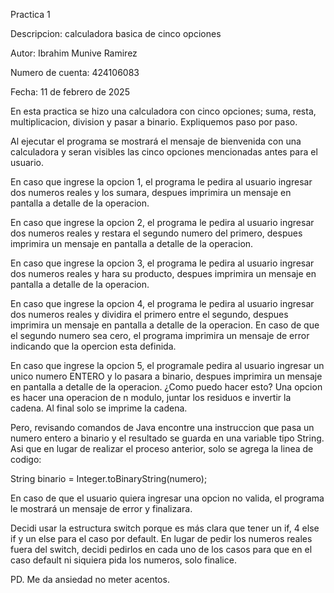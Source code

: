 Practica 1

Descripcion: calculadora basica de cinco opciones

Autor: Ibrahim Munive Ramirez

Numero de cuenta: 424106083

Fecha: 11 de febrero de 2025

En esta practica se hizo una calculadora con cinco opciones; suma, resta, multiplicacion, division y pasar a binario.
Expliquemos paso por paso. 


Al ejecutar el programa se mostrará el mensaje de bienvenida con una calculadora y seran visibles las cinco opciones 
mencionadas antes para el usuario. 

En caso que ingrese la opcion 1, el programa le pedira al usuario ingresar dos numeros reales y los sumara, despues
imprimira un mensaje en pantalla a detalle de la operacion.

En caso que ingrese la opcion 2, el programa le pedira al usuario ingresar dos numeros reales y restara el segundo numero
del primero, despues imprimira un mensaje en pantalla a detalle de la operacion.

En caso que ingrese la opcion 3, el programa le pedira al usuario ingresar dos numeros reales y hara su producto, despues
imprimira un mensaje en pantalla a detalle de la operacion.

En caso que ingrese la opcion 4, el programa le pedira al usuario ingresar dos numeros reales y dividira el primero entre
el segundo, despues imprimira un mensaje en pantalla a detalle de la operacion. En caso de que el segundo numero sea cero,
el programa imprimira un mensaje de error indicando que la opercion esta definida.  

En caso que ingrese la opcion 5, el programale pedira al usuario ingresar un unico numero ENTERO y lo pasara a binario,
despues imprimira un mensaje en pantalla a detalle de la operacion. ¿Como puedo hacer esto? Una opcion es hacer una operacion 
de n modulo, juntar los residuos e invertir la cadena. Al final solo se imprime la cadena.

Pero, revisando comandos de Java encontre una instruccion que pasa un numero entero a binario y el resultado se guarda en una
variable tipo String. Asi que en lugar de realizar el proceso anterior, solo se agrega la linea de codigo: 

String binario = Integer.toBinaryString(numero); 


En caso de que el usuario quiera ingresar una opcion no valida, el programa le mostrará un mensaje de error y finalizara. 

Decidi usar la estructura switch porque es más clara que tener un if, 4 else if y un else para el caso por default.
En lugar de pedir los numeros reales fuera del switch, decidi pedirlos en cada uno de los casos para que en el caso default 
ni siquiera pida los numeros, solo finalice. 


PD. Me da ansiedad no meter acentos.
